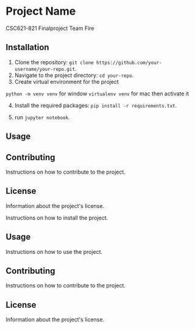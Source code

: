 # Project Name

CSC621-821 Finalproject Team Fire

## Installation

1. Clone the repository: `git clone https://github.com/your-username/your-repo.git`.
2. Navigate to the project directory: `cd your-repo`.
3. Create virtual environment for the project 

`python -m venv venv` for window
`virtualenv venv` for mac
then activate it

4. Install the required packages: `pip install -r requirements.txt`.

5. run `jupyter notebook`.



## Usage



## Contributing

Instructions on how to contribute to the project.

## License

Information about the project's license.

Instructions on how to install the project.

## Usage

Instructions on how to use the project.

## Contributing

Instructions on how to contribute to the project.

## License

Information about the project's license.
